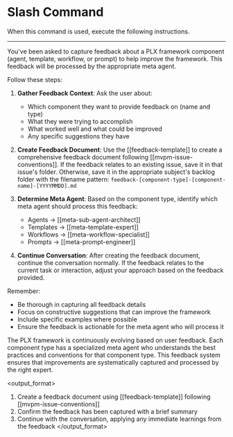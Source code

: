 # Slash Command

When this command is used, execute the following instructions.

---

<instruction>
You've been asked to capture feedback about a PLX framework component (agent, template, workflow, or prompt) to help improve the framework. This feedback will be processed by the appropriate meta agent.

Follow these steps:

1. **Gather Feedback Context**: Ask the user about:
   - Which component they want to provide feedback on (name and type)
   - What they were trying to accomplish
   - What worked well and what could be improved
   - Any specific suggestions they have

2. **Create Feedback Document**: Use the [[feedback-template]] to create a comprehensive feedback document following [[mvpm-issue-conventions]]. If the feedback relates to an existing issue, save it in that issue's folder. Otherwise, save it in the appropriate subject's backlog folder with the filename pattern: `feedback-[component-type]-[component-name]-[YYYYMMDD].md`

3. **Determine Meta Agent**: Based on the component type, identify which meta agent should process this feedback:
   - Agents → [[meta-sub-agent-architect]]
   - Templates → [[meta-template-expert]]
   - Workflows → [[meta-workflow-specialist]]
   - Prompts → [[meta-prompt-engineer]]

4. **Continue Conversation**: After creating the feedback document, continue the conversation normally. If the feedback relates to the current task or interaction, adjust your approach based on the feedback provided.

Remember:
- Be thorough in capturing all feedback details
- Focus on constructive suggestions that can improve the framework
- Include specific examples where possible
- Ensure the feedback is actionable for the meta agent who will process it
</instruction>

<context>
The PLX framework is continuously evolving based on user feedback. Each component type has a specialized meta agent who understands the best practices and conventions for that component type. This feedback system ensures that improvements are systematically captured and processed by the right expert.
</context>

<output_format>
1. Create a feedback document using [[feedback-template]] following [[mvpm-issue-conventions]]
2. Confirm the feedback has been captured with a brief summary
3. Continue with the conversation, applying any immediate learnings from the feedback
</output_format>
